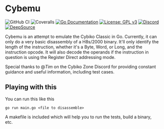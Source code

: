 # Cybemu
![GitHub CI](https://github.com/kn100/cybemu/actions/workflows/go.yml/badge.svg)
![Coveralls](https://coveralls.io/repos/github/kn100/cybemu/badge.svg?branch=master)
[![Go Documentation](https://godocs.io/github.com/kn100/cybemu/disassembler?status.svg)](https://godocs.io/github.com/kn100/cybemu)
[![License: GPL v3](https://img.shields.io/badge/License-GPLv3-blue.svg)](https://www.gnu.org/licenses/gpl-3.0)
[![Discord](https://badgen.net/badge/icon/discord?icon=discord&label=The%20Cybiko%20Zone)](https://discord.gg/4E4Bjsjvyc)
[![DeepSource](https://deepsource.io/gh/kn100/cybemu.svg/?label=active+issues&show_trend=true&token=YSbPkpxvYCG4POBvgHCpL_5q)](https://deepsource.io/gh/kn100/cybemu/?ref=repository-badge)

Cybemu is an attempt to emulate the Cybiko Classic in Go. Currently, it can only do a very basic disassembly of a H8s/2000 binary. It'll only identify the length of the instruction, whether it's a Byte, Word, or Long, and the instruction opcode. It will also decode the operands if the instruction in question is using the Register Direct addressing mode.

Special thanks to @_Tim_ on the Cybiko Zone Discord for providing constant guidance and useful information, including test cases.

## Playing with this
You can run this like this
```
go run main.go <file to disassemble>
```

A makefile is included which will help you to run the tests, build a binary, etc.

